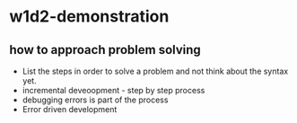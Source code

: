 # w1d2-demonstration

## how to approach problem solving

- List the steps in order to solve a problem and not think about the syntax yet.
- incremental deveoopment - step by step process
- debugging errors is part of the process
- Error driven development
